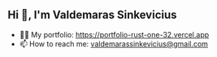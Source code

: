 ## Hi 👋, I'm Valdemaras Sinkevicius

- 👨‍💻 My portfolio: https://portfolio-rust-one-32.vercel.app
- 📫 How to reach me: valdemarassinkevicius@gmail.com


